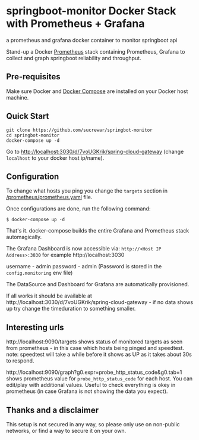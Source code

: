 # springboot-monitor Docker Stack with Prometheus + Grafana
a prometheus and grafana docker container to monitor springboot api

Stand-up a Docker [Prometheus](http://prometheus.io/) stack containing Prometheus, Grafana to collect and graph springboot reliability and throughput.

## Pre-requisites

Make sure Docker and [Docker Compose](https://docs.docker.com/compose/install/) are installed on your Docker host machine.

## Quick Start

```
git clone https://github.com/sucrewar/springbot-monitor
cd springbot-monitor
docker-compose up -d
```

Go to [http://localhost:3030/d/7voUGKrik/spring-cloud-gateway](http://http://localhost:3030/d/7voUGKrik/spring-cloud-gateway) (change `localhost` to your docker host ip/name).

## Configuration

To change what hosts you ping you change the `targets` section in [/prometheus/prometheus.yaml](./prometheus/prometheus.yaml) file.


Once configurations are done, run the following command:

    $ docker-compose up -d

That's it. docker-compose builds the entire Grafana and Prometheus stack automagically.

The Grafana Dashboard is now accessible via: `http://<Host IP Address>:3030` for example http://localhost:3030

username - admin
password - admin (Password is stored in the `config.monitoring` env file)

The DataSource and Dashboard for Grafana are automatically provisioned.

If all works it should be available at http://localhost:3030/d/7voUGKrik/spring-cloud-gateway - if no data shows up try change the timeduration to something smaller.

## Interesting urls

http://localhost:9090/targets shows status of monitored targets as seen from prometheus - in this case which hosts being pinged and speedtest. note: speedtest will take a while before it shows as UP as it takes about 30s to respond.

http://localhost:9090/graph?g0.expr=probe_http_status_code&g0.tab=1 shows prometheus value for `probe_http_status_code` for each host. You can edit/play with additional values. Useful to check everything is okey in prometheus (in case Grafana is not showing the data you expect).

## Thanks and a disclaimer
This setup is not secured in any way, so please only use on non-public networks, or find a way to secure it on your own.